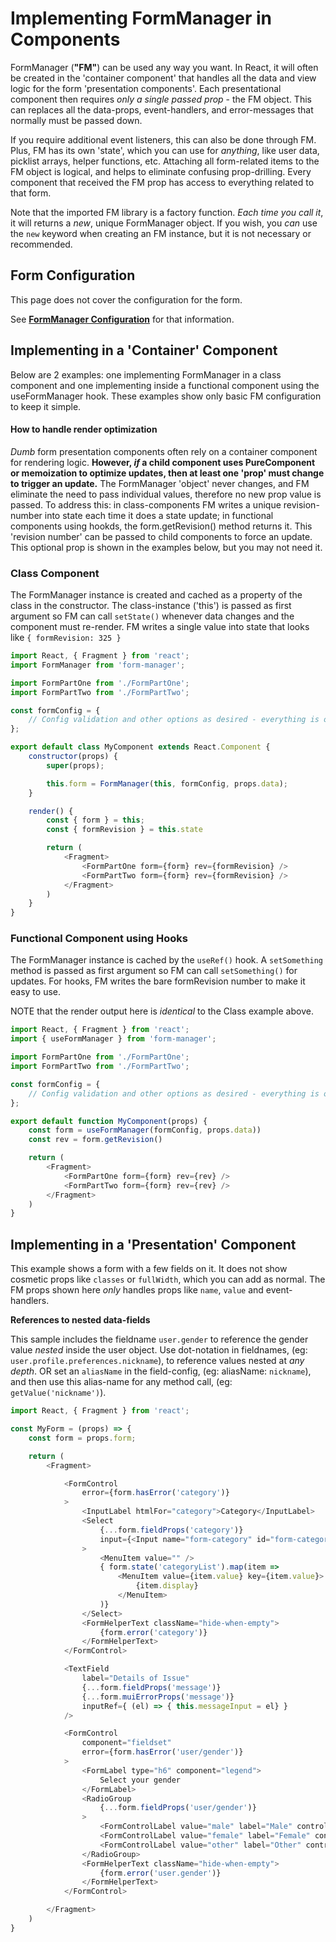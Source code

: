 # Implementing FormManager in Components

FormManager (**"FM"**) can be used any way you want.
In React, it will often be created in the 'container component' 
that handles all the data and view logic for the form 'presentation components'.
Each presentational component then requires _only a single passed prop_ - 
the FM object. This can replaces all the data-props, event-handlers, 
and error-messages that normally must be passed down. 

If you require additional event listeners, this can also be done through FM.
Plus, FM has its own 'state', which you can use for _anything_, like user data, 
picklist arrays, helper functions, etc. 
Attaching all form-related items to the FM object is logical, and helps to
eliminate confusing prop-drilling. Every component that received the FM prop 
has access to everything related to that form.

Note that the imported FM library is a factory function. 
_Each time you call it_, it will returns a _new_, unique FormManager object. 
If you wish, you _can_ use the `new` keyword when creating an FM instance, 
but it is not necessary or recommended.


## Form Configuration

This page does not cover the configuration for the form.

See 
**[FormManager Configuration](https://github.com/allpro/form-manager/blob/master/docs/Configuration.md)** 
for that information.


## Implementing in a 'Container' Component

Below are 2 examples: one implementing FormManager in a class component and one 
implementing inside a functional component using the useFormManager hook. 
These examples show only basic FM configuration to keep it simple.

#### How to handle render optimization

_Dumb_ form presentation components often rely on a container component for 
rendering logic. 
**However, _if_ a child component uses PureComponent or memoization to 
optimize updates, then at least one 'prop' must change to trigger an update.** 
The FormManager 'object' never changes, and FM eliminate the need to pass 
individual values, therefore no new prop value is passed. 
To address this: in class-components FM writes a unique revision-number into 
state each time it does a state update; 
in functional components using hookds, the form.getRevision() method returns it.
This 'revision number' can be passed to child components to force an update. 
This optional prop is shown in the examples below, but you may not need it.

### Class Component

The FormManager instance is created and cached as a property of the class in 
the constructor. The class-instance ('this') is passed as first argument so FM 
can call `setState()` whenever data changes and the component must re-render.
 FM writes a single value into state that looks like `{ formRevision: 325 }`

```javascript static
import React, { Fragment } from 'react';
import FormManager from 'form-manager';

import FormPartOne from './FormPartOne';
import FormPartTwo from './FormPartTwo';

const formConfig = {
    // Config validation and other options as desired - everything is optional
};

export default class MyComponent extends React.Component {
    constructor(props) {
        super(props);

        this.form = FormManager(this, formConfig, props.data);
    }

    render() {
        const { form } = this;
        const { formRevision } = this.state

        return (
            <Fragment>
                <FormPartOne form={form} rev={formRevision} />
                <FormPartTwo form={form} rev={formRevision} />
            </Fragment>
        )
    }
}

```
### Functional Component using Hooks

The FormManager instance is cached by the `useRef()` hook. A `setSomething` 
method is passed as first argument so FM can call `setSomething()` for updates.
For hooks, FM writes the bare formRevision number to make it easy to use.

NOTE that the render output here is _identical_ to the Class example above.

```javascript static
import React, { Fragment } from 'react';
import { useFormManager } from 'form-manager';

import FormPartOne from './FormPartOne';
import FormPartTwo from './FormPartTwo';

const formConfig = {
    // Config validation and other options as desired - everything is optional
};

export default function MyComponent(props) {
    const form = useFormManager(formConfig, props.data))
    const rev = form.getRevision()

    return (
        <Fragment>
            <FormPartOne form={form} rev={rev} />
            <FormPartTwo form={form} rev={rev} />
        </Fragment>
    )
}
```

## Implementing in a 'Presentation' Component

This example shows a form with a few fields on it. It does not show cosmetic
props like `classes` or `fullWidth`, which you can add as normal. The FM
props shown here _only_ handles props like `name`, `value` and event-handlers.

**References to nested data-fields**

This sample includes the fieldname `user.gender` to reference the gender value
_nested_ inside the user object. 
Use dot-notation in fieldnames, (eg: `user.profile.preferences.nickname`), 
to reference values nested at _any depth_. 
OR set an `aliasName` in the field-config, (eg: aliasName: `nickname`),
and then use this alias-name for any method call, (eg: `getValue('nickname')`).

```javascript static
import React, { Fragment } from 'react';

const MyForm = (props) => {
    const form = props.form;

    return (
        <Fragment>

            <FormControl
                error={form.hasError('category')}
            >
                <InputLabel htmlFor="category">Category</InputLabel>
                <Select
                    {...form.fieldProps('category')}
                    input={<Input name="form-category" id="form-category"/>}
                >
                    <MenuItem value="" />
                    { form.state('categoryList').map(item =>
                        <MenuItem value={item.value} key={item.value}>
                            {item.display}
                        </MenuItem>
                    )}
                </Select>
                <FormHelperText className="hide-when-empty">
                    {form.error('category')}
                </FormHelperText>
            </FormControl>

            <TextField
                label="Details of Issue"
                {...form.fieldProps('message')}
                {...form.muiErrorProps('message')}
                inputRef={ (el) => { this.messageInput = el} }
            />

            <FormControl
                component="fieldset"
                error={form.hasError('user/gender')}
            >
                <FormLabel type="h6" component="legend">
                    Select your gender
                </FormLabel>
                <RadioGroup
                    {...form.fieldProps('user/gender')}
                >
                    <FormControlLabel value="male" label="Male" control={<Radio/>} />
                    <FormControlLabel value="female" label="Female" control={<Radio/>} />
                    <FormControlLabel value="other" label="Other" control={<Radio/>} />
                </RadioGroup>
                <FormHelperText className="hide-when-empty">
                    {form.error('user.gender')}
                </FormHelperText>
            </FormControl>

        </Fragment>
    )
}
```
